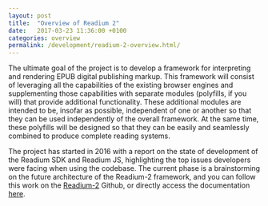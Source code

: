 ```yaml
---
layout: post
title:  "Overview of Readium 2"
date:   2017-03-23 11:36:00 +0100
categories: overview
permalink: /development/readium-2-overview.html/
---
```


The ultimate goal of the project is to develop a framework for interpreting and rendering EPUB digital publishing markup. This framework will consist of leveraging all the capabilities of the existing browser engines and supplementing those capabilities with separate modules (polyfills, if you will) that provide additional functionality. These additional modules are intended to be, insofar as possible, independent of one or another so that they can be used independently of the overall framework. At the same time, these polyfills will be designed so that they can be easily and seamlessly combined to produce complete reading systems.

The project has started in 2016 with a report on the state of development of the Readium SDK and Readium JS, highlighting the top issues developers were facing when using the codebase. The current phase is a brainstorming on the future architecture of the Readium-2 framework, and you can follow this work on the [Readium-2](https://github.com/readium/readium-2) Github, or directly access the documentation [here](/table-of-contents-readium-2/).
